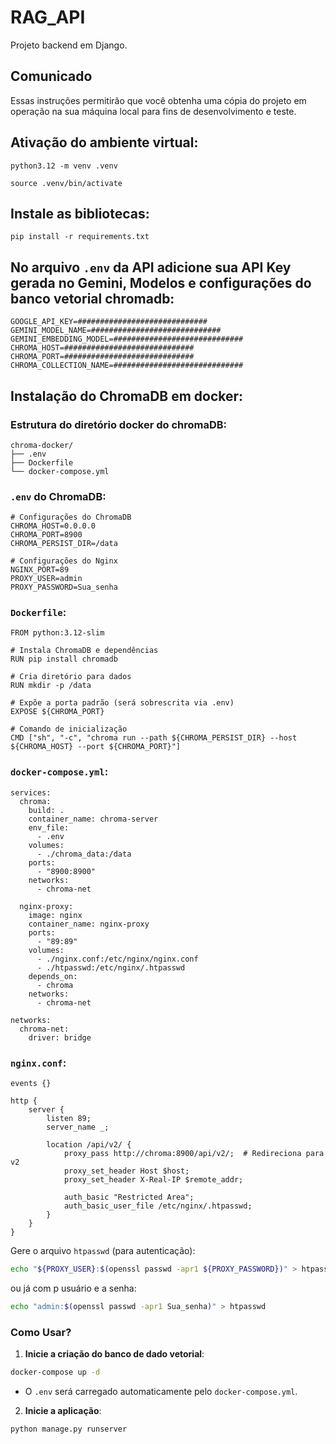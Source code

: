 # RAG_API

Projeto backend em Django. 

## Comunicado

Essas instruções permitirão que você obtenha uma cópia do projeto em operação na sua máquina local para fins de desenvolvimento e teste.

## Ativação do ambiente virtual:

```
python3.12 -m venv .venv
```

```
source .venv/bin/activate
```

## Instale as bibliotecas:

```
pip install -r requirements.txt
```

## No arquivo `.env` da API adicione sua API Key gerada no Gemini, Modelos e configurações do banco vetorial chromadb:

```
GOOGLE_API_KEY=#############################
GEMINI_MODEL_NAME=#############################
GEMINI_EMBEDDING_MODEL=#############################
CHROMA_HOST=#############################
CHROMA_PORT=#############################
CHROMA_COLLECTION_NAME=#############################
```

## Instalação do ChromaDB em docker:

### Estrutura do diretório docker do chromaDB:
```
chroma-docker/
├── .env               
├── Dockerfile         
└── docker-compose.yml
```

###  `.env` do ChromaDB:

```
# Configurações do ChromaDB
CHROMA_HOST=0.0.0.0
CHROMA_PORT=8900
CHROMA_PERSIST_DIR=/data

# Configurações do Nginx
NGINX_PORT=89
PROXY_USER=admin
PROXY_PASSWORD=Sua_senha
```

### `Dockerfile`:

```
FROM python:3.12-slim

# Instala ChromaDB e dependências
RUN pip install chromadb

# Cria diretório para dados
RUN mkdir -p /data

# Expõe a porta padrão (será sobrescrita via .env)
EXPOSE ${CHROMA_PORT}

# Comando de inicialização
CMD ["sh", "-c", "chroma run --path ${CHROMA_PERSIST_DIR} --host ${CHROMA_HOST} --port ${CHROMA_PORT}"]
```

### `docker-compose.yml`:

```
services:
  chroma:
    build: .
    container_name: chroma-server
    env_file: 
      - .env
    volumes:
      - ./chroma_data:/data
    ports:
      - "8900:8900"
    networks:
      - chroma-net

  nginx-proxy:
    image: nginx
    container_name: nginx-proxy
    ports:
      - "89:89"
    volumes:
      - ./nginx.conf:/etc/nginx/nginx.conf
      - ./htpasswd:/etc/nginx/.htpasswd
    depends_on:
      - chroma
    networks:
      - chroma-net

networks:
  chroma-net:
    driver: bridge
```

### `nginx.conf`:

```
events {}

http {
    server {
        listen 89;
        server_name _;

        location /api/v2/ {
            proxy_pass http://chroma:8900/api/v2/;  # Redireciona para v2
            proxy_set_header Host $host;
            proxy_set_header X-Real-IP $remote_addr;
            
            auth_basic "Restricted Area";
            auth_basic_user_file /etc/nginx/.htpasswd;
        }
    }
}
```

Gere o arquivo `htpasswd` (para autenticação):

```bash
echo "${PROXY_USER}:$(openssl passwd -apr1 ${PROXY_PASSWORD})" > htpasswd
```

ou já com p usuário e a senha:

```bash
echo "admin:$(openssl passwd -apr1 Sua_senha)" > htpasswd
```

### Como Usar?

1. **Inicie a criação do banco de dado vetorial**:

```bash
docker-compose up -d
```

   - O `.env` será carregado automaticamente pelo `docker-compose.yml`.

2. **Inicie a aplicação**:

```python
python manage.py runserver
```
